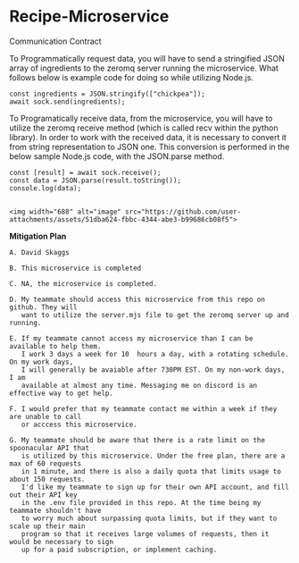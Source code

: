 # Recipe-Microservice

Communication Contract

To Programmatically request data, you will have to send a stringified JSON array of ingredients to the zeromq server running the microservice. What follows below is example code for doing so while utilizing Node.js.

    const ingredients = JSON.stringify(["chickpea"]);
    await sock.send(ingredients);

To Programatically receive data, from the microservice, you will have to utilize the zeromq receive method (which is called recv within the python library). In order to work with the received data, it is necessary to convert it from string representation to JSON one. This conversion is performed in the below sample Node.js code, with the JSON.parse method.

    const [result] = await sock.receive();
    const data = JSON.parse(result.toString());
    console.log(data);


    <img width="688" alt="image" src="https://github.com/user-attachments/assets/51dba624-fbbc-4344-abe3-b99686cb08f5">



**Mitigation Plan**

    A. David Skaggs  
    
    B. This microservice is completed  
    
    C. NA, the microservice is completed.  
    
    D. My teammate should access this microservice from this repo on github. They will 
       want to utilize the server.mjs file to get the zeromq server up and running.  
    
    E. If my teammate cannot access my microservice than I can be available to help them. 
       I work 3 days a week for 10  hours a day, with a rotating schedule. On my work days, 
       I will generally be avaiable after 730PM EST. On my non-work days, I am  
       available at almost any time. Messaging me on discord is an effective way to get help.  
    
    F. I would prefer that my teammate contact me within a week if they are unable to call 
       or acccess this microservice.  
    
    G. My teammate should be aware that there is a rate limit on the spoonacular API that 
       is utilized by this microservice. Under the free plan, there are a max of 60 requests 
       in 1 minute, and there is also a daily quota that limits usage to about 150 requests. 
       I'd like my teammate to sign up for their own API account, and fill out their API key 
       in the .env file provided in this repo. At the time being my teammate shouldn't have 
       to worry much about surpassing quota limits, but if they want to scale up their main 
       program so that it receives large volumes of requests, then it would be necessary to sign
       up for a paid subscription, or implement caching.
    

 
